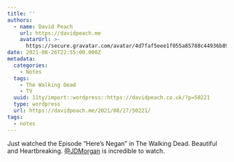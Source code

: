 ```yaml
---
title: ''
authors:
  - name: David Peach
    url: https://davidpeach.me
    avatarUrl: >-
      https://secure.gravatar.com/avatar/4d7faf5eee1f055a85788c44936b8995eaab6dfb004e7854ec747ccb272e91ee?s=96&d=mm&r=g
date: 2021-08-26T22:55:00.000Z
metadata:
  categories:
    - Notes
  tags:
    - The Walking Dead
    - TV
  uuid: 11ty/import::wordpress::https://davidpeach.co.uk/?p=50221
  type: wordpress
  url: https://davidpeach.me/2021/08/27/50221/
tags:
  - notes
---
```

Just watched the Episode “Here’s Negan” in The Walking Dead. Beautiful and Heartbreaking. [@JDMorgan](https://twitter.com/JDMorgan) is incredible to watch.